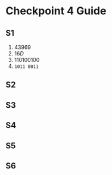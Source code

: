 # Checkpoint 4 Guide 

## S1

1. $43969$
2. $16D$
3. $110100100$
4. `1011 0011`

## S2

## S3

## S4 

## S5

## S6